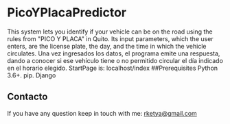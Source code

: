 # PicoYPlacaPredictor
This system lets you identify if your vehicle can be on the road using the rules from "PICO Y PLACA" in Quito. Its input parameters, which the user enters, are the license plate, the day, and the time in which the vehicle circulates.
Una vez ingresados los datos, el programa emite una respuesta, dando a conocer si ese vehículo tiene o no permitido circular el día indicado en el horario elegido. 
StartPage is: localhost/index
##Prerequisites
Python 3.6+.
pip.
Django

## Contacto
If you have any question keep in touch with me: rketya@gmail.com

